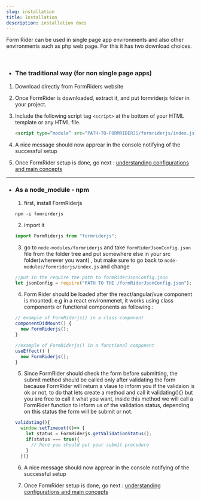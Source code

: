 ```yaml
---
slug: installation
title: Installation
description: installation docs
---
```





Form Rider can be used in single page app environments and also other environments such as php web page. For this it has two download choices.

<br/>

* ### The traditional way (for non single page apps)

1. Download directly from FormRiders website
2. Once FormRider is downloaded, extract it, and put formriderjs folder in your project.
3. Include the following script tag ``` <script> ``` at the bottom of your HTML template or any HTML file.

    ```HTML
    <script type=“module” src=“PATH-TO-FORMRIDERJS/formriderjs/index.js”></script>
    ```
4. A nice message should now apprear in the console notifying of the successful setup
5. Once FormRider setup is done, go next : [understanding configurations and main concepts](http://localhost:3000/docs/understanding-configurations-and-main-concepts)

---

* ### As a node_module - npm
  1. first, install FormRiderjs
  ```terminal 
  npm -i fomrirderjs 
  ```  

  2. import it
  ```javascript 
  import FormRiderjs from "formriderjs";
  ```  
  
  3. go to ``node-modules/formriderjs`` and take ``formRiderJsonConfig.json`` file from the folder tree and put somewhere else in your src folder(wherever you want) , but make sure to go back to ``node-modules/formriderjs/index.js`` and change 

  ```javascript
  //put in the require the path to formRiderJsonConfig.json
  let jsonConfig = require("PATH TO THE /formRiderJsonConfig.json");
  ```

  4. Form Rider should be loaded after the react/angular/vue component is mounted. e.g in a react environmenet, it works using class components or functional components as following : 

  ```javascript
  // example of FormRiderjs() in a class component
  componentDidMount() {
    new FormRiderjs();
  }
  ```

  ```javascript
  //example of FormRiderjs() in a functional component
  useEffect() {
    new FormRiderjs();
  }
  ```

  5. Since FormRider should check the form before submitting, the submit method should be called only after validating the form because FormRider will return a vlaue to inform you if the validaion is ok or not, to do that lets create a method and call it validating(){} but you are free to call it what you want, inside this method we will call a FormRider function to inform us of the validation status, depending on this status the form will be submit or not.


  ```javascript
  validating(){
    window.setTimeout(()=> {
      let status = FormRiderjs.getValidationStatus();
      if(status === true){
        // here you should put your submit procedure
      }
    })}
  ```



  6. A nice message should now apprear in the console notifying of the successful setup


  7. Once FormRider setup is done, go next : [understanding configurations and main concepts](http://localhost:3000/docs/understanding-configurations-and-main-concepts)

